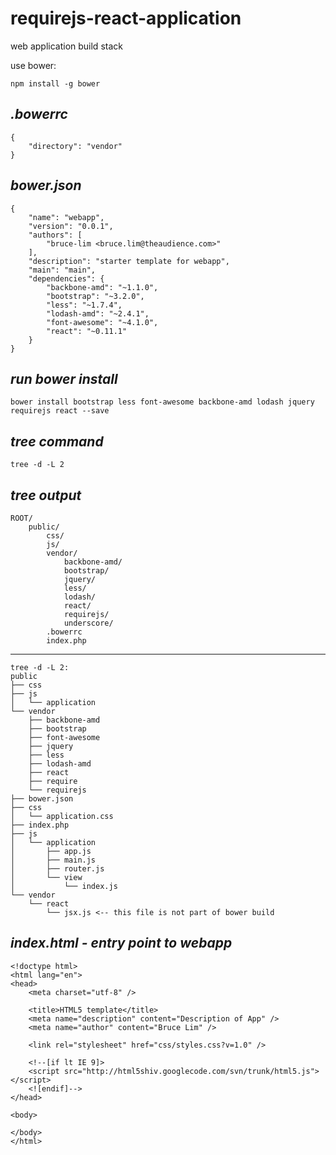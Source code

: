 # requirejs-react-application

web application build stack

use bower:

    npm install -g bower

*.bowerrc*
---

    {
        "directory": "vendor"
    }

*bower.json*
---

    {
        "name": "webapp",
        "version": "0.0.1",
        "authors": [
            "bruce-lim <bruce.lim@theaudience.com>"
        ],
        "description": "starter template for webapp",
        "main": "main",
        "dependencies": {
            "backbone-amd": "~1.1.0",
            "bootstrap": "~3.2.0",
            "less": "~1.7.4",
            "lodash-amd": "~2.4.1",
            "font-awesome": "~4.1.0",
            "react": "~0.11.1"
        }
    }

*run bower install*
---

    bower install bootstrap less font-awesome backbone-amd lodash jquery requirejs react --save


*tree command*
---

    tree -d -L 2


*tree output*
---

    ROOT/
        public/
            css/
            js/
            vendor/
                backbone-amd/
                bootstrap/
                jquery/
                less/
                lodash/
                react/
                requirejs/
                underscore/
            .bowerrc
            index.php

---

    tree -d -L 2:
    public
    ├── css
    ├── js
    │   └── application
    └── vendor
        ├── backbone-amd
        ├── bootstrap
        ├── font-awesome
        ├── jquery
        ├── less
        ├── lodash-amd
        ├── react
        ├── require
        └── requirejs
    ├── bower.json
    ├── css
    │   └── application.css
    ├── index.php
    ├── js
    │   └── application
    │       ├── app.js
    │       ├── main.js
    │       ├── router.js
    │       └── view
    │           └── index.js
    └── vendor
        └── react
            └── jsx.js <-- this file is not part of bower build


*index.html - entry point to webapp*
---

    <!doctype html>
    <html lang="en">
    <head>
        <meta charset="utf-8" />

        <title>HTML5 template</title>
        <meta name="description" content="Description of App" />
        <meta name="author" content="Bruce Lim" />

        <link rel="stylesheet" href="css/styles.css?v=1.0" />

        <!--[if lt IE 9]>
        <script src="http://html5shiv.googlecode.com/svn/trunk/html5.js"></script>
        <![endif]-->
    </head>

    <body>
     
    </body>
    </html>